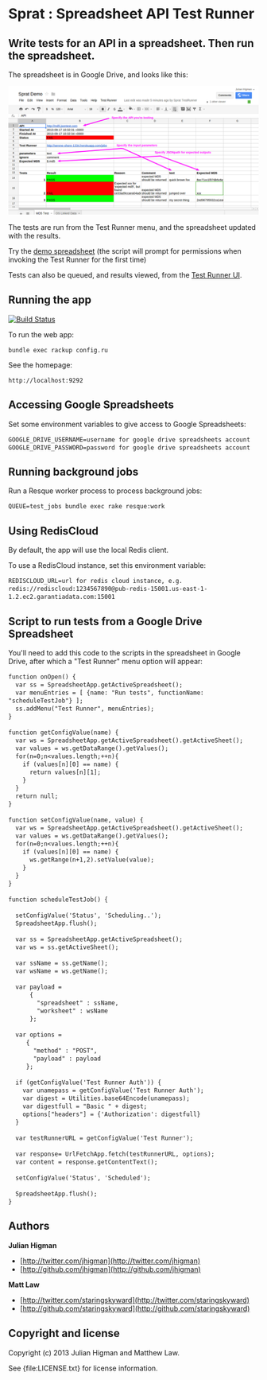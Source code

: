 Sprat : Spreadsheet API Test Runner
===================================

Write tests for an API in a spreadsheet. Then run the spreadsheet.
------------------------------------------------------------------  

The spreadsheet is in Google Drive, and looks like this:


![Sprat MD5 Test](images/sprat-md5.png)  



The tests are run from the Test Runner menu, and the spreadsheet updated with the results. 

Try the [demo spreadsheet](https://docs.google.com/spreadsheet/ccc?key=0AnNso1xhxP7xdEpmb3prMWdmMEF6Ti05c29TT3R4Q0E#gid=0) (the script will prompt for permissions when invoking the Test Runner for the first time)

Tests can also be queued, and results viewed, from the [Test Runner UI](http://serene-shore-1334.herokuapp.com/jobs).


Running the app
---------------


[![Build Status](https://travis-ci.org/jhigman/sprat.png)](https://travis-ci.org/jhigman/sprat)


To run the web app:

	bundle exec rackup config.ru

See the homepage:

	http://localhost:9292


Accessing Google Spreadsheets
-----------------------------

Set some environment variables to give access to Google Spreadsheets:

	GOOGLE_DRIVE_USERNAME=username for google drive spreadsheets account
	GOOGLE_DRIVE_PASSWORD=password for google drive spreadsheets account


Running background jobs
-----------------------

Run a Resque worker process to process background jobs:

	QUEUE=test_jobs bundle exec rake resque:work


Using RedisCloud
----------------

By default, the app will use the local Redis client.

To use a RedisCloud instance, set this environment variable:

	REDISCLOUD_URL=url for redis cloud instance, e.g. redis://rediscloud:1234567890@pub-redis-15001.us-east-1-1.2.ec2.garantiadata.com:15001



Script to run tests from a Google Drive Spreadsheet
---------------------------------------------------


You'll need to add this code to the scripts in the spreadsheet in Google Drive, after which a "Test Runner" menu option will appear:




	function onOpen() {
	  var ss = SpreadsheetApp.getActiveSpreadsheet();
	  var menuEntries = [ {name: "Run tests", functionName: "scheduleTestJob"} ];
	  ss.addMenu("Test Runner", menuEntries);
	}

	function getConfigValue(name) {
	  var ws = SpreadsheetApp.getActiveSpreadsheet().getActiveSheet();
	  var values = ws.getDataRange().getValues();
	  for(n=0;n<values.length;++n){
	    if (values[n][0] == name) {
	      return values[n][1];
	    }
	  }
	  return null;
	}

	function setConfigValue(name, value) {
	  var ws = SpreadsheetApp.getActiveSpreadsheet().getActiveSheet();
	  var values = ws.getDataRange().getValues();
	  for(n=0;n<values.length;++n){
	    if (values[n][0] == name) {
	      ws.getRange(n+1,2).setValue(value);
	    }
	  }
	}

	function scheduleTestJob() {

	  setConfigValue('Status', 'Scheduling..');
	  SpreadsheetApp.flush();
	  
	  var ss = SpreadsheetApp.getActiveSpreadsheet();
	  var ws = ss.getActiveSheet();
	  
	  var ssName = ss.getName();
	  var wsName = ws.getName();
	  
	  var payload =
	      {
	        "spreadsheet" : ssName,
	        "worksheet" : wsName
	      };

	  var options =
	     {
	       "method" : "POST",
	       "payload" : payload
	     };
	  
	  if (getConfigValue('Test Runner Auth')) {
	    var unamepass = getConfigValue('Test Runner Auth');
	    var digest = Utilities.base64Encode(unamepass);
	    var digestfull = "Basic " + digest;
	    options["headers"] = {'Authorization': digestfull}
	  }
	  
	  var testRunnerURL = getConfigValue('Test Runner');
	  
	  var response= UrlFetchApp.fetch(testRunnerURL, options);
	  var content = response.getContentText();

	  setConfigValue('Status', 'Scheduled');

	  SpreadsheetApp.flush();
	}




## Authors

**Julian Higman**

+ [http://twitter.com/jhigman](http://twitter.com/jhigman)
+ [http://github.com/jhigman](http://github.com/jhigman)

**Matt Law**

+ [http://twitter.com/staringskyward](http://twitter.com/staringskyward)
+ [http://github.com/staringskyward](http://github.com/staringskyward)

## Copyright and license

Copyright (c) 2013 Julian Higman and Matthew Law.

See {file:LICENSE.txt} for license information.
